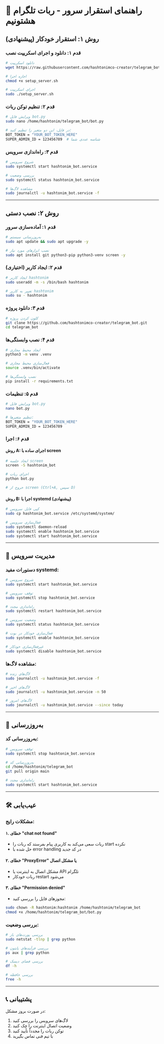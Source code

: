 # 🚀 راهنمای استقرار سرور - ربات تلگرام هشتونیم

## روش ۱: استقرار خودکار (پیشنهادی)

### قدم ۱: دانلود و اجرای اسکریپت نصب
```bash
# دانلود اسکریپت
wget https://raw.githubusercontent.com/hashtonimco-creator/telegram_bot/main/setup_server.sh

# اجازه اجرا
chmod +x setup_server.sh

# اجرای اسکریپت
sudo ./setup_server.sh
```

### قدم ۲: تنظیم توکن ربات
```bash
# ویرایش فایل bot.py
sudo nano /home/hashtonim/telegram_bot/bot.py

# در فایل، این دو متغیر را تنظیم کنید:
BOT_TOKEN = "YOUR_BOT_TOKEN_HERE"
SUPER_ADMIN_ID = 123456789  # شناسه عددی شما
```

### قدم ۳: راه‌اندازی سرویس
```bash
# شروع سرویس
sudo systemctl start hashtonim_bot.service

# بررسی وضعیت
sudo systemctl status hashtonim_bot.service

# مشاهده لاگ‌ها
sudo journalctl -u hashtonim_bot.service -f
```

---

## روش ۲: نصب دستی

### قدم ۱: آماده‌سازی سرور
```bash
# به‌روزرسانی سیستم
sudo apt update && sudo apt upgrade -y

# نصب ابزارهای مورد نیاز
sudo apt install git python3-pip python3-venv screen -y
```

### قدم ۲: ایجاد کاربر (اختیاری)
```bash
# ایجاد کاربر hashtonim
sudo useradd -m -s /bin/bash hashtonim

# تغییر به کاربر hashtonim
sudo su - hashtonim
```

### قدم ۳: دانلود پروژه
```bash
# کلون کردن پروژه
git clone https://github.com/hashtonimco-creator/telegram_bot.git
cd telegram_bot
```

### قدم ۴: نصب وابستگی‌ها
```bash
# ایجاد محیط مجازی
python3 -m venv .venv

# فعال‌سازی محیط مجازی
source .venv/bin/activate

# نصب وابستگی‌ها
pip install -r requirements.txt
```

### قدم ۵: تنظیمات
```bash
# ویرایش فایل bot.py
nano bot.py

# تنظیم متغیرها:
BOT_TOKEN = "YOUR_BOT_TOKEN_HERE"
SUPER_ADMIN_ID = 123456789
```

### قدم ۶: اجرا

#### روش A: اجرای ساده با screen
```bash
# ایجاد جلسه screen
screen -S hashtonim_bot

# اجرای ربات
python bot.py

# خروج از screen (Ctrl+A, سپس D)
```

#### روش B: اجرا با systemd (پیشنهادی)
```bash
# کپی فایل سرویس
sudo cp hashtonim_bot.service /etc/systemd/system/

# فعال‌سازی سرویس
sudo systemctl daemon-reload
sudo systemctl enable hashtonim_bot.service
sudo systemctl start hashtonim_bot.service
```

---

## 🔧 مدیریت سرویس

### دستورات مفید systemd:
```bash
# شروع سرویس
sudo systemctl start hashtonim_bot.service

# توقف سرویس
sudo systemctl stop hashtonim_bot.service

# راه‌اندازی مجدد
sudo systemctl restart hashtonim_bot.service

# وضعیت سرویس
sudo systemctl status hashtonim_bot.service

# فعال‌سازی خودکار در بوت
sudo systemctl enable hashtonim_bot.service

# غیرفعال‌سازی خودکار
sudo systemctl disable hashtonim_bot.service
```

### مشاهده لاگ‌ها:
```bash
# لاگ‌های زنده
sudo journalctl -u hashtonim_bot.service -f

# لاگ‌های اخیر
sudo journalctl -u hashtonim_bot.service -n 50

# لاگ‌های امروز
sudo journalctl -u hashtonim_bot.service --since today
```

---

## 🔄 به‌روزرسانی

### به‌روزرسانی کد:
```bash
# توقف سرویس
sudo systemctl stop hashtonim_bot.service

# به‌روزرسانی کد
cd /home/hashtonim/telegram_bot
git pull origin main

# راه‌اندازی مجدد
sudo systemctl start hashtonim_bot.service
```

---

## 🛠️ عیب‌یابی

### مشکلات رایج:

#### ۱. خطای "chat not found"
- ربات سعی می‌کند به کاربری پیام بفرستد که ربات را start نکرده
- حل شده با error handling در کد جدید

#### ۲. خطای "ProxyError" یا مشکل اتصال
- مشکل اتصال به اینترنت یا API تلگرام
- ربات خودکار restart می‌شود

#### ۳. خطای "Permission denied"
- مجوزهای فایل را بررسی کنید:
```bash
sudo chown -R hashtonim:hashtonim /home/hashtonim/telegram_bot
chmod +x /home/hashtonim/telegram_bot/bot.py
```

### بررسی وضعیت:
```bash
# بررسی پورت‌های باز
sudo netstat -tlnp | grep python

# بررسی فرآیندهای پایتون
ps aux | grep python

# بررسی فضای دیسک
df -h

# بررسی حافظه
free -h
```

---

## 📞 پشتیبانی

در صورت بروز مشکل:
1. لاگ‌های سرویس را بررسی کنید
2. وضعیت اتصال اینترنت را چک کنید  
3. توکن ربات را مجدداً تأیید کنید
4. با تیم فنی تماس بگیرید
